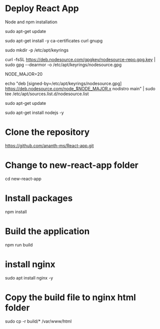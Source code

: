 # Deploy React App

Node and npm installation

sudo apt-get update

sudo apt-get install -y ca-certificates curl gnupg

sudo mkdir -p /etc/apt/keyrings

curl -fsSL https://deb.nodesource.com/gpgkey/nodesource-repo.gpg.key | sudo gpg --dearmor -o /etc/apt/keyrings/nodesource.gpg

NODE_MAJOR=20

echo "deb [signed-by=/etc/apt/keyrings/nodesource.gpg] https://deb.nodesource.com/node_$NODE_MAJOR.x nodistro main" | sudo tee /etc/apt/sources.list.d/nodesource.list

sudo apt-get update

sudo apt-get install nodejs -y

# Clone the repository

https://github.com/ananth-ms/React-app.git

# Change to new-react-app folder

cd new-react-app

# Install packages

npm install

# Build the application

npm run build

# install nginx

sudo apt install nginx -y

# Copy the build file to nginx html folder

sudo cp -r build/* /var/www/html


